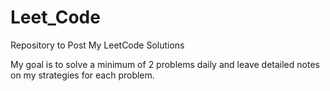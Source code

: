 # Leet_Code
Repository to Post My LeetCode Solutions

My goal is to solve a minimum of 2 problems daily and leave detailed notes on my strategies for each problem.
